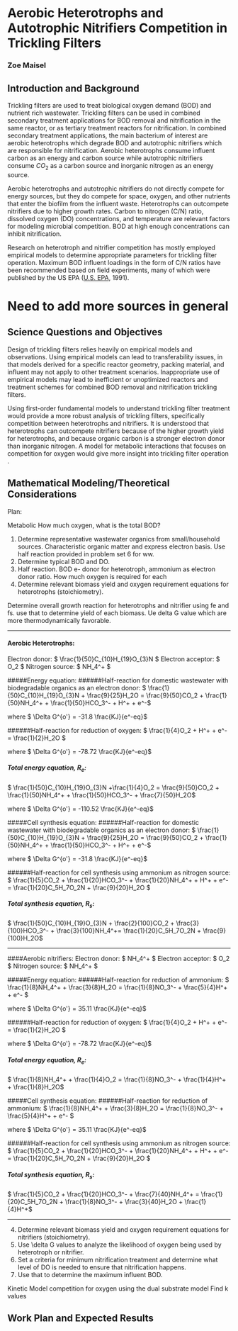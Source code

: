 # Aerobic Heterotrophs and Autotrophic Nitrifiers Competition in Trickling Filters
### Zoe Maisel

## Introduction and Background
Trickling filters are used to treat biological oxygen demand (BOD) and nutrient rich wastewater. Trickling filters can be used in combined secondary treatment applications for BOD removal and nitrification in the same reactor, or as tertiary treatment reactors for nitrification. In combined secondary treatment applications, the main bacterium of interest are aerobic heterotrophs which degrade BOD and autotrophic nitrifiers which are responsible for nitrification. Aerobic heterotrophs consume influent carbon as an energy and carbon source while autotrophic nitrifiers consume $CO_2$ as a carbon source and inorganic nitrogen as an energy source.

Aerobic heterotrophs and autotrophic nitrifiers do not directly compete for energy sources, but they do compete for space, oxygen, and other nutrients that enter the biofilm from the influent waste. Heterotrophs can outcompete nitrifiers due to higher growth rates. Carbon to nitrogen (C/N) ratio, dissolved oxygen (DO) concentrations, and temperature are relevant factors for modeling microbial competition. BOD at high enough concentrations can inhibit nitrification.

Research on heterotroph and nitrifier competition has mostly employed empirical models to determine appropriate parameters for trickling filter operation. Maximum BOD influent loadings in the form of C/N ratios have been recommended based on field experiments, many of which were published by the US EPA ([U.S. EPA](https://nepis.epa.gov/Exe/ZyNET.exe/P1004T3S.TXT?ZyActionD=ZyDocument&Client=EPA&Index=1991+Thru+1994&Docs=&Query=&Time=&EndTime=&SearchMethod=1&TocRestrict=n&Toc=&TocEntry=&QField=&QFieldYear=&QFieldMonth=&QFieldDay=&IntQFieldOp=0&ExtQFieldOp=0&XmlQuery=&File=D%3A%5Czyfiles%5CIndex%20Data%5C91thru94%5CTxt%5C00000020%5CP1004T3S.txt&User=ANONYMOUS&Password=anonymous&SortMethod=h%7C-&MaximumDocuments=1&FuzzyDegree=0&ImageQuality=r75g8/r75g8/x150y150g16/i425&Display=hpfr&DefSeekPage=x&SearchBack=ZyActionL&Back=ZyActionS&BackDesc=Results%20page&MaximumPages=1&ZyEntry=1&SeekPage=x&ZyPURL), 1991).
# Need to add more sources in general

## Science Questions and Objectives
Design of trickling filters relies heavily on empirical models and observations. Using empirical models can lead to transferability issues, in that models derived for a specific reactor geometry, packing material, and influent may not apply to other treatment scenarios.  Inappropriate use of empirical models may lead to inefficient or unoptimized reactors and treatment schemes for combined BOD removal and nitrification trickling filters.

Using first-order fundamental models to understand trickling filter treatment would provide a more robust analysis of trickling filters, specifically competition between heterotrophs and nitrifiers. It is understood that heterotrophs can outcompete nitrifiers because of the higher growth yield for heterotrophs, and because organic carbon is a stronger electron donor than inorganic nitrogen. A model for metabolic interactions that focuses on competition for oxygen would give more insight into trickling filter operation .

## Mathematical Modeling/Theoretical Considerations
Plan:

Metabolic
How much oxygen, what is the total BOD?
1. Determine representative wastewater organics from small/household sources. Characteristic organic matter and express  electron basis. Use half reaction provided in problem set 6 for ww.
2. Determine typical BOD and DO.
3. Half reaction. BOD e- donor for heterotroph, ammonium as electron donor ratio. How much oxygen is required for each
3. Determine relevant biomass yield and oxygen requirement equations for heterotrophs (stoichiometry).

Determine overall growth reaction for heterotrophs and nitrifier using fe and fs. use that to determine yield of each biomass.
Ue delta G value which are more thermodynamically favorable.

---------------------
#### Aerobic Heterotrophs:

Electron donor: $ \frac{1}{50}C_{10}H_{19}O_{3}N $
Electron acceptor: $ O_2 $
Nitrogen source: $ NH_4^+ $

#####Energy equation:
######Half-reaction for domestic wastewater with biodegradable organics as an electron donor:
$ \frac{1}{50}C_{10}H_{19}O_{3}N + \frac{9}{25}H_2O = \frac{9}{50}CO_2 + \frac{1}{50}NH_4^+ + \frac{1}{50}HCO_3^- + H^+ + e^-$

where $ \Delta G^{o'} = -31.8 \frac{KJ}{e^-eq}$

######Half-reaction for reduction of oxygen:
$ \frac{1}{4}O_2 + H^+ + e^-= \frac{1}{2}H_2O $

where $ \Delta G^{o'} = -78.72 \frac{KJ}{e^-eq}$

##### Total energy equation, $R_e$:
$ \frac{1}{50}C_{10}H_{19}O_{3}N +\frac{1}{4}O_2 = \frac{9}{50}CO_2 + \frac{1}{50}NH_4^+ + \frac{1}{50}HCO_3^- + \frac{7}{50}H_2O$

where $ \Delta G^{o'} = -110.52 \frac{KJ}{e^-eq}$

#####Cell synthesis equation:
######Half-reaction for domestic wastewater with biodegradable organics as an electron donor:
$ \frac{1}{50}C_{10}H_{19}O_{3}N + \frac{9}{25}H_2O = \frac{9}{50}CO_2 + \frac{1}{50}NH_4^+ + \frac{1}{50}HCO_3^- + H^+ + e^-$

where $ \Delta G^{o'} = -31.8 \frac{KJ}{e^-eq}$

######Half-reaction for cell synthesis using ammonium as nitrogen source:
$ \frac{1}{5}CO_2 + \frac{1}{20}HCO_3^- + \frac{1}{20}NH_4^+ + H^+ + e^- = \frac{1}{20}C_5H_7O_2N + \frac{9}{20}H_2O $

##### Total synthesis equation, $R_s$:
$ \frac{1}{50}C_{10}H_{19}O_{3}N + \frac{2}{100}CO_2 + \frac{3}{100}HCO_3^- + \frac{3}{100}NH_4^+= \frac{1}{20}C_5H_7O_2N + \frac{9}{100}H_2O$

---------------------
####Aerobic nitrifiers:
Electron donor: $ NH_4^+ $
Electron acceptor: $ O_2 $
Nitrogen source: $ NH_4^+ $

#####Energy equation:
######Half-reaction for reduction of ammonium:
$ \frac{1}{8}NH_4^+ + \frac{3}{8}H_2O = \frac{1}{8}NO_3^- + \frac{5}{4}H^+ + e^- $

where $ \Delta G^{o'} = 35.11 \frac{KJ}{e^-eq}$

######Half-reaction for reduction of oxygen:
$ \frac{1}{4}O_2 + H^+ + e^-= \frac{1}{2}H_2O $

where $ \Delta G^{o'} = -78.72 \frac{KJ}{e^-eq}$

##### Total energy equation, $R_e$:
$ \frac{1}{8}NH_4^+ + \frac{1}{4}O_2  = \frac{1}{8}NO_3^- + \frac{1}{4}H^+ + \frac{1}{8}H_2O$

#####Cell synthesis equation:
######Half-reaction for reduction of ammonium:
$ \frac{1}{8}NH_4^+ + \frac{3}{8}H_2O = \frac{1}{8}NO_3^- + \frac{5}{4}H^+ + e^- $

where $ \Delta G^{o'} = 35.11 \frac{KJ}{e^-eq}$

######Half-reaction for cell synthesis using ammonium as nitrogen source:
$ \frac{1}{5}CO_2 + \frac{1}{20}HCO_3^- + \frac{1}{20}NH_4^+ + H^+ + e^- = \frac{1}{20}C_5H_7O_2N + \frac{9}{20}H_2O $

##### Total synthesis equation, $R_s$:
$ \frac{1}{5}CO_2 + \frac{1}{20}HCO_3^- + \frac{7}{40}NH_4^+   = \frac{1}{20}C_5H_7O_2N + \frac{1}{8}NO_3^- + \frac{3}{40}H_2O + \frac{1}{4}H^+$

---------------------

4. Determine relevant biomass yield and oxygen requirement equations for nitrifiers (stoichiometry).
5. Use \delta G values to analyze the likelihood of oxygen being used by heterotroph or nitrifier.
6. Set a criteria for minimum nitrification treatment and determine what level of DO is needed to ensure that nitrification happens.
7. Use that to determine the maximum influent BOD.

Kinetic
Model competition for oxygen using the dual substrate model
Find k values

## Work Plan and Expected Results
